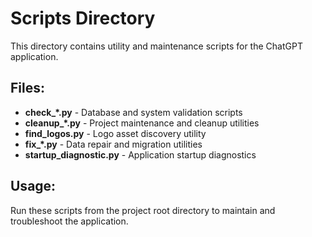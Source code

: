 # Scripts Directory

This directory contains utility and maintenance scripts for the ChatGPT application.

## Files:

- **check_*.py** - Database and system validation scripts
- **cleanup_*.py** - Project maintenance and cleanup utilities  
- **find_logos.py** - Logo asset discovery utility
- **fix_*.py** - Data repair and migration utilities
- **startup_diagnostic.py** - Application startup diagnostics

## Usage:
Run these scripts from the project root directory to maintain and troubleshoot the application.